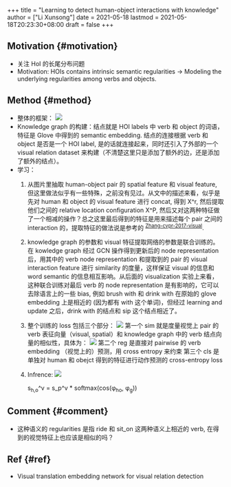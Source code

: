 +++
title = "Learning to detect human-object interactions with knowledge"
author = ["Li Xunsong"]
date = 2021-05-18
lastmod = 2021-05-18T20:23:30+08:00
draft = false
+++

## Motivation {#motivation}

-   关注 HoI 的长尾分布问题
-   Motivation: HOIs contains intrinsic semantic regularities -> Modeling the underlying regularities among verbs and objects.


## Method {#method}

-   整体的框架：
    ![](/img/capture_2021_05_18_19_50_19.png)
-   Knowledge graph 的构建：结点就是 HOI labels 中 verb 和 object 的词语，特征是 Glove 中得到的 semantic embedding. 结点的连接根据 verb 和 object 是否是一个 HOI label, 是的话就连接起来，同时还引入了外部的一个 visual relation dataset 来构建（不清楚这里只是添加了额外的边，还是添加了额外的结点）。
-   学习：
    1.  从图片里抽取 human-object pair 的 spatial feature 和 visual feature, 但这里做法似乎有一些特殊，之前没有见过。从文中的描述来看，似乎是先对 human 和 object 的 visual feature 进行 concat, 得到 X^r, 然后提取他们之间的 relative location configuration X^P, 然后又对这两种特征做了一个相减的操作？总之这里最后得到的特征是用来描述每个 pair 之间的 interaction 的，提取特征的做法说是参考的 <sup id="957b339e151e3ab743a1b2d437072e68"><a href="#Zhang-cvpr-2017-visual" title="Hanwang Zhang, Zawlin Kyaw, Shih-Fu Chang, \&amp; Tat-Seng Chua, Visual Translation Embedding Network for Visual  Relation Detection, 3107-3115, in in: {2017 {IEEE} Conference on Computer Vision and
                          Pattern Recognition, {CVPR} 2017, Honolulu, HI, USA,
                          July 21-26, 2017}, edited by (2017)">Zhang-cvpr-2017-visual</a></sup>.
    2.  knowledge graph 的参数和 visual 特征提取网络的参数是联合训练的。在 kowledge graph 经过 GCN 操作得到更新后的 node representation 后，用其中的 verb node representation 和提取到的 pair 的 visual interaction feature 进行 similarity 的度量，这样保证 visual 的信息和 word semantic 的信息相互影响。从后面的 visualization 实验上来看，这种联合训练对最后 verb 的 node representation 是有影响的，它可以去除语言上的一些 bias, 例如 brush with 和 drink with 在原始的 glove embedding 上是相近的 (因为都有 with 这个单词)，但经过 learning and update 之后，drink with 的结点和 sip 这个结点相近了。
    3.  整个训练的 loss 包括三个部分：
        ![](/img/capture_2021_05_18_20_13_15.png)
        第一个 sim 就是度量视觉上 pair 的 verb 表征向量（visual, spatial）和 knowledge graph 中的 verb 结点向量的相似性，具体为：
        ![](/img/capture_2021_05_18_20_15_29.png)
        第二个 reg 是直接对 pairwise 的 verb embedding （视觉上的）预测，用 cross entropy 来约束
        第三个 cls 是单独对 human 和 obejct 得到的特征进行动作预测的 cross-entropy loss
    4.  Infrence:
        ![](/img/capture_2021_05_18_20_19_57.png)

        s<sub>h,o</sub>^v = s\_p^v \* softmax(cos(&phi;<sub>ho</sub>, &phi;<sub>g</sub>))


## Comment {#comment}

-   这种语义的 regularities 是指 ride 和 sit\_on 这两种语义上相近的 verb, 在得到的视觉特征上也应该是相似的吗？


## Ref {#ref}

-   Visual translation embedding network for visual relation detection
